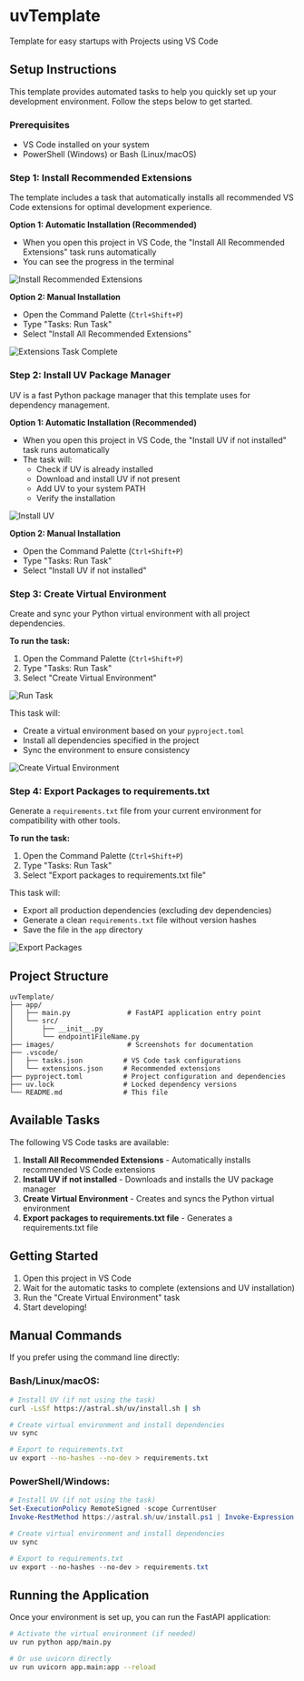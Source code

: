 # uvTemplate

Template for easy startups with Projects using VS Code

## Setup Instructions

This template provides automated tasks to help you quickly set up your development environment. Follow the steps below to get started.

### Prerequisites

- VS Code installed on your system
- PowerShell (Windows) or Bash (Linux/macOS)

### Step 1: Install Recommended Extensions

The template includes a task that automatically installs all recommended VS Code extensions for optimal development experience.

**Option 1: Automatic Installation (Recommended)**

- When you open this project in VS Code, the "Install All Recommended Extensions" task runs automatically
- You can see the progress in the terminal

![Install Recommended Extensions](images/Install_Recommended_Extensions.png)

**Option 2: Manual Installation**

- Open the Command Palette (`Ctrl+Shift+P`)
- Type "Tasks: Run Task"
- Select "Install All Recommended Extensions"

![Extensions Task Complete](images/Extensions_Task_Complete.png)

### Step 2: Install UV Package Manager

UV is a fast Python package manager that this template uses for dependency management.

**Option 1: Automatic Installation (Recommended)**

- When you open this project in VS Code, the "Install UV if not installed" task runs automatically
- The task will:
  - Check if UV is already installed
  - Download and install UV if not present
  - Add UV to your system PATH
  - Verify the installation

![Install UV](images/Install_UV.png)

**Option 2: Manual Installation**

- Open the Command Palette (`Ctrl+Shift+P`)
- Type "Tasks: Run Task"
- Select "Install UV if not installed"

### Step 3: Create Virtual Environment

Create and sync your Python virtual environment with all project dependencies.

**To run the task:**

1. Open the Command Palette (`Ctrl+Shift+P`)
2. Type "Tasks: Run Task"
3. Select "Create Virtual Environment"

![Run Task](images/Run_Task.png)

This task will:

- Create a virtual environment based on your `pyproject.toml`
- Install all dependencies specified in the project
- Sync the environment to ensure consistency

![Create Virtual Environment](images/Create_Virtual_Environment.png)

### Step 4: Export Packages to requirements.txt

Generate a `requirements.txt` file from your current environment for compatibility with other tools.

**To run the task:**

1. Open the Command Palette (`Ctrl+Shift+P`)
2. Type "Tasks: Run Task"
3. Select "Export packages to requirements.txt file"

This task will:

- Export all production dependencies (excluding dev dependencies)
- Generate a clean `requirements.txt` file without version hashes
- Save the file in the `app` directory

![Export Packages](images/Export_Packages.png)

## Project Structure

```
uvTemplate/
├── app/
│   ├── main.py              # FastAPI application entry point
│   └── src/
│       ├── __init__.py
│       └── endpoint1FileName.py
├── images/                  # Screenshots for documentation
├── .vscode/
│   ├── tasks.json          # VS Code task configurations
│   └── extensions.json     # Recommended extensions
├── pyproject.toml          # Project configuration and dependencies
├── uv.lock                 # Locked dependency versions
└── README.md               # This file
```

## Available Tasks

The following VS Code tasks are available:

1. **Install All Recommended Extensions** - Automatically installs recommended VS Code extensions
2. **Install UV if not installed** - Downloads and installs the UV package manager
3. **Create Virtual Environment** - Creates and syncs the Python virtual environment
4. **Export packages to requirements.txt file** - Generates a requirements.txt file

## Getting Started

1. Open this project in VS Code
2. Wait for the automatic tasks to complete (extensions and UV installation)
3. Run the "Create Virtual Environment" task
4. Start developing!

## Manual Commands

If you prefer using the command line directly:

### Bash/Linux/macOS:

```bash
# Install UV (if not using the task)
curl -LsSf https://astral.sh/uv/install.sh | sh

# Create virtual environment and install dependencies
uv sync

# Export to requirements.txt
uv export --no-hashes --no-dev > requirements.txt
```

### PowerShell/Windows:

```powershell
# Install UV (if not using the task)
Set-ExecutionPolicy RemoteSigned -scope CurrentUser
Invoke-RestMethod https://astral.sh/uv/install.ps1 | Invoke-Expression

# Create virtual environment and install dependencies
uv sync

# Export to requirements.txt
uv export --no-hashes --no-dev > requirements.txt
```

## Running the Application

Once your environment is set up, you can run the FastAPI application:

```bash
# Activate the virtual environment (if needed)
uv run python app/main.py

# Or use uvicorn directly
uv run uvicorn app.main:app --reload
```
